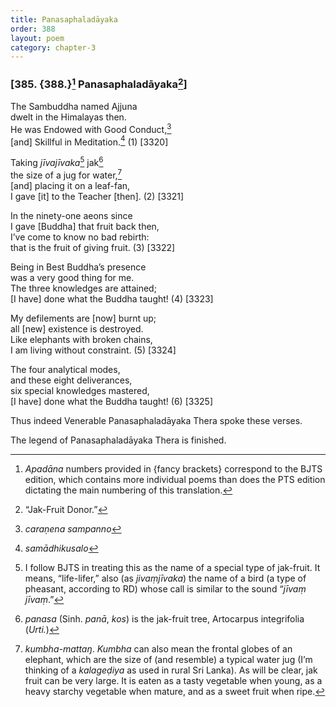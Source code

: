 ```yaml
---
title: Panasaphaladāyaka
order: 388
layout: poem
category: chapter-3
---
```


### \[385. {388.}[^1] Panasaphaladāyaka[^2]\]

The Sambuddha named Ajjuna  
dwelt in the Himalayas then.  
He was Endowed with Good Conduct,[^3]  
\[and\] Skillful in Meditation.[^4] (1) \[3320\]

Taking *jīvajīvaka*[^5] jak[^6]  
the size of a jug for water,[^7]  
\[and\] placing it on a leaf-fan,  
I gave \[it\] to the Teacher \[then\]. (2) \[3321\]

In the ninety-one aeons since  
I gave \[Buddha\] that fruit back then,  
I’ve come to know no bad rebirth:  
that is the fruit of giving fruit. (3) \[3322\]

Being in Best Buddha’s presence  
was a very good thing for me.  
The three knowledges are attained;  
\[I have\] done what the Buddha taught! (4) \[3323\]

My defilements are \[now\] burnt up;  
all \[new\] existence is destroyed.  
Like elephants with broken chains,  
I am living without constraint. (5) \[3324\]

The four analytical modes,  
and these eight deliverances,  
six special knowledges mastered,  
\[I have\] done what the Buddha taught! (6) \[3325\]

Thus indeed Venerable Panasaphaladāyaka Thera spoke these verses.

The legend of Panasaphaladāyaka Thera is finished.

[^1]: *Apadāna* numbers provided in {fancy brackets} correspond to the BJTS edition, which contains more individual poems than does the PTS edition dictating the main numbering of this translation.

[^2]: “Jak-Fruit Donor.”

[^3]: *caraṇena sampanno*

[^4]: *samādhikusalo*

[^5]: I follow BJTS in treating this as the name of a special type of jak-fruit. It means, “life-lifer,” also (as *jivaṃjīvaka*) the name of a bird (a type of pheasant, according to RD) whose call is similar to the sound “*jīvaṃ jīvaṃ*.”

[^6]: *panasa* (Sinh. *panā*, *kos*) is the jak-fruit tree, Artocarpus integrifolia (*Urti.*)

[^7]: *kumbha-mattaŋ*. *Kumbha* can also mean the frontal globes of an elephant, which are the size of (and resemble) a typical water jug (I’m thinking of a *kalageḍiya* as used in rural Sri Lanka). As will be clear, jak fruit can be very large. It is eaten as a tasty vegetable when young, as a heavy starchy vegetable when mature, and as a sweet fruit when ripe.
